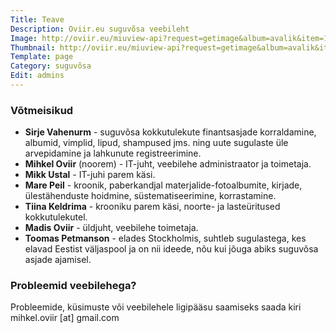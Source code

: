 ```yaml
---
Title: Teave
Description: Oviir.eu suguvõsa veebileht
Image: http://oviir.eu/miuview-api?request=getimage&album=avalik&item=1900-nurtus-noormaa-ues-1900.-suvel.jpg&size=1200&mode=longest
Thumbnail: http://oviir.eu/miuview-api?request=getimage&album=avalik&item=1900-nurtus-noormaa-ues-1900.-suvel.jpg&size=600&mode=square
Template: page
Category: suguvõsa
Edit: admins
---
```


### Võtmeisikud

* **Sirje Vahenurm** - suguvõsa kokkutulekute finantsasjade korraldamine, albumid, vimplid, lipud, shampused jms.
ning uute sugulaste üle arvepidamine ja lahkunute registreerimine.
* **Mihkel Oviir** (noorem) - IT-juht, veebilehe administraator ja toimetaja.
* **Mikk Ustal** - IT-juhi parem käsi.
* **Mare Peil** - kroonik, paberkandjal materjalide-fotoalbumite, kirjade, ülestähenduste hoidmine, süstematiseerimine, korrastamine.
* **Tiina Keldrima** - krooniku parem käsi, noorte- ja lasteüritused kokkutulekutel.
* **Madis Oviir** - üldjuht,  veebilehe toimetaja.
* **Toomas Petmanson** - elades Stockholmis, suhtleb sugulastega, kes elavad Eestist väljaspool ja on nii ideede, nõu kui jõuga abiks suguvõsa asjade ajamisel.

### Probleemid veebilehega?

Probleemide, küsimuste või veebilehele ligipääsu saamiseks saada kiri mihkel.oviir [at] gmail.com
